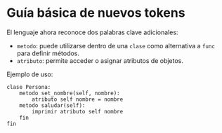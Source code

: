 # Guía básica de nuevos tokens

El lenguaje ahora reconoce dos palabras clave adicionales:

- `metodo`: puede utilizarse dentro de una `clase` como alternativa a `func` para definir métodos.
- `atributo`: permite acceder o asignar atributos de objetos.

Ejemplo de uso:

```cobra
clase Persona:
    metodo set_nombre(self, nombre):
        atributo self nombre = nombre
    metodo saludar(self):
        imprimir atributo self nombre
    fin
fin
```
